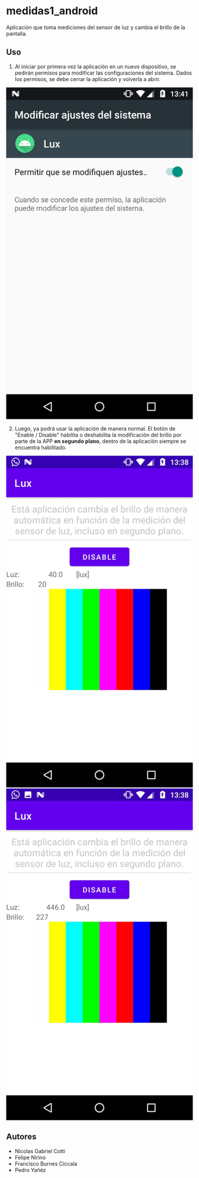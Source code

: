# medidas1_android
Aplicación que toma mediciones del sensor de luz y cambia el brillo de la pantalla.


## Uso
1. Al iniciar por primera vez la aplicación en un nuevo dispositivo, se pedirán permisos para modificar las configuraciones del sistema. Dados los permisos, se debe cerrar la aplicación y volverla a abrir.

<img src="media/permiso.jpeg" alt="Permisos" />

2. Luego, ya podrá usar la aplicación de manera normal. El botón de "Enable / Disable" habilita o deshabilita la modificación del brillo por parte de la APP **en segundo plano**, dentro de la aplicación siempre se encuentra habilitado.

<img src="media/low_b.jpeg" />
<img src="media/high_b.jpeg" />

## Autores
* Nicolas Gabriel Cotti
* Felipe Nirino
* Francisco Burnes Ciccala
* Pedro Yañéz